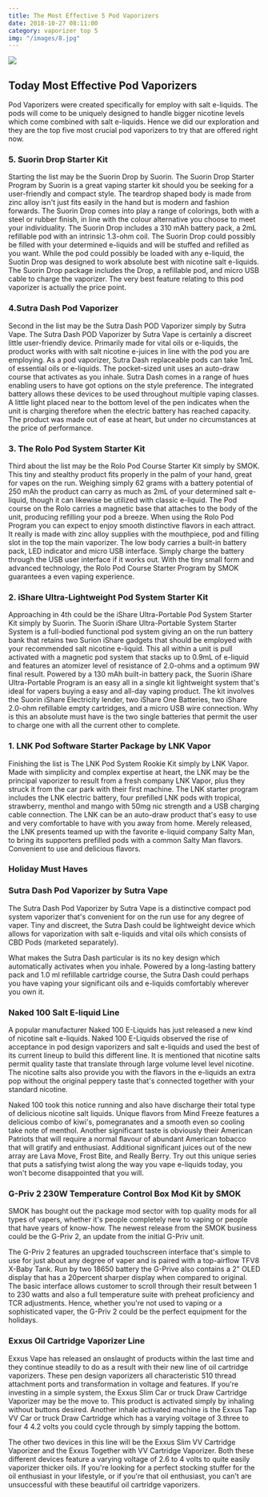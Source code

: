 ```yaml
---
title: The Most Effective 5 Pod Vaporizers
date: 2018-10-27 08:11:00
category: vaporizer top 5
img: "/images/8.jpg"
---
```


![](/images/8.jpg)

## Today Most Effective Pod Vaporizers

Pod Vaporizers were created specifically for employ with salt e-liquids. The pods will come to be uniquely designed to handle bigger nicotine levels which come combined with salt e-liquids. Hence we did our exploration and they are the top five most crucial pod vaporizers to try that are offered right now.

### 5. Suorin Drop Starter Kit
Starting the list may be the Suorin Drop by Suorin. The Suorin Drop Starter Program by Suorin is a great vaping starter kit should you be seeking for a user-friendly and compact style. The teardrop shaped body is made from zinc alloy isn't just fits easily in the hand but is modern and fashion forwards. The Suorin Drop comes into play a range of colorings, both with a steel or rubber finish, in line with the colour alternative you choose to meet your individuality. The Suorin Drop includes a 310 mAh battery pack, a 2mL refillable pod with an intrinsic 1.3-ohm coil. The Suorin Drop could possibly be filled with your determined e-liquids and will be stuffed and refilled as you want. While the pod could possibly be loaded with any e-liquid, the Suotin Drop was designed to work absolute best with nicotine salt e-liquids. The Suorin Drop package includes the Drop, a refillable pod, and micro USB cable to charge the vaporizer. The very best feature relating to this pod vaporizer is actually the price point.

<!-- more -->

### 4.Sutra Dash Pod Vaporizer
Second in the list may be the Sutra Dash POD Vaporizer simply by Sutra Vape. The Sutra Dash POD Vaporizer by Sutra Vape is certainly a discreet little user-friendly device. Primarily made for vital oils or e-liquids, the product works with with salt nicotine e-juices in line with the pod you are employing. As a pod vaporizer, Sutra Dash replaceable pods can take 1mL of essential oils or e-liquids. The pocket-sized unit uses an auto-draw course that activates as you inhale. Sutra Dash comes in a range of hues enabling users to have got options on the style preference. The integrated battery allows these devices to be used throughout multiple vaping classes. A little light placed near to the bottom level of the pen indicates when the unit is charging therefore when the electric battery has reached capacity. The product was made out of ease at heart, but under no circumstances at the price of performance.

### 3. The Rolo Pod System Starter Kit
Third about the list may be the Rolo Pod Course Starter Kit simply by SMOK. This tiny and stealthy product fits properly in the palm of your hand, great for vapes on the run. Weighing simply 62 grams with a battery potential of 250 mAh the product can carry as much as 2mL of your determined salt e-liquid, though it can likewise be utilized with classic e-liquid. The Pod course on the Rolo carries a magnetic base that attaches to the body of the unit, producing refilling your pod a breeze. When using the Rolo Pod Program you can expect to enjoy smooth distinctive flavors in each attract. It really is made with zinc alloy supplies with the mouthpiece, pod and filling slot in the top the main vaporizer. The low body carries a built-in battery pack, LED indicator and micro USB interface. Simply charge the battery through the USB user interface if it works out. With the tiny small form and advanced technology, the Rolo Pod Course Starter Program by SMOK guarantees a even vaping experience.

### 2. iShare Ultra-Lightweight Pod System Starter Kit
Approaching in 4th could be the iShare Ultra-Portable Pod System Starter Kit simply by Suorin. The Suorin iShare Ultra-Portable System Starter System is a full-bodied functional pod system giving an on the run battery bank that retains two Surion iShare gadgets that should be employed with your recommended salt nicotine e-liquid. This all within a unit is pull activated with a magnetic pod system that stacks up to 0.9mL of e-liquid and features an atomizer level of resistance of 2.0-ohms and a optimum 9W final result. Powered by a 130 mAh built-in battery pack, the Suorin iShare Ultra-Portable Program is an easy all in a single kit lightweight system that's ideal for vapers buying a easy and all-day vaping product. The kit involves the Suorin iShare Electricity lender, two iShare One Batteries, two iShare 2.0-ohm refillable empty cartridges, and a micro USB wire connection. Why is this an absolute must have is the two single batteries that permit the user to charge one with all the current other to complete.

### 1. LNK Pod Software Starter Package by LNK Vapor
Finishing the list is The LNK Pod System Rookie Kit simply by LNK Vapor. Made with simplicity and complex expertise at heart, the LNK may be the principal vaporizer to result from a fresh company LNK Vapor, plus they struck it from the car park with their first machine. The LNK starter program includes the LNK electric battery, four prefilled LNK pods with tropical, strawberry, menthol and mango with 50mg nic strength and a USB charging cable connection. The LNK can be an auto-draw product that's easy to use and very comfortable to have with you away from home. Merely released, the LNK presents teamed up with the favorite e-liquid company Salty Man, to bring its supporters prefilled pods with a common Salty Man flavors. Convenient to use and delicious flavors.

### Holiday Must Haves

### Sutra Dash Pod Vaporizer by Sutra Vape
The Sutra Dash Pod Vaporizer by Sutra Vape is a distinctive compact pod system vaporizer that's convenient for on the run use for any degree of vaper. Tiny and discreet, the Sutra Dash could be lightweight device which allows for vaporization with salt e-liquids and vital oils which consists of CBD Pods (marketed separately).

What makes the Sutra Dash particular is its no key design which automatically activates when you inhale. Powered by a long-lasting battery pack and 1.0 ml refillable cartridge course, the Sutra Dash could perhaps you have vaping your significant oils and e-liquids comfortably wherever you own it.

### Naked 100 Salt E-liquid Line
A popular manufacturer Naked 100 E-Liquids has just released a new kind of nicotine salt e-liquids. Naked 100 E-Liquids observed the rise of acceptance in pod design vaporizers and salt e-liquids and used the best of its current lineup to build this different line. It is mentioned that nicotine salts permit quality taste that translate through large volume level level nicotine. The nicotine salts also provide you with the flavors in the e-liquids an extra pop without the original peppery taste that's connected together with your standard nicotine.

Naked 100 took this notice running and also have discharge their total type of delicious nicotine salt liquids. Unique flavors from Mind Freeze features a delicious combo of kiwi's, pomegranates and a smooth even so cooling take note of menthol. Another significant taste is obviously their American Patriots that will require a normal flavour of abundant American tobacco that will gratify and enthusiast. Additional significant juices out of the new array are Lava Move, Frost Bite, and Really Berry. Try out this unique series that puts a satisfying twist along the way you vape e-liquids today, you won't become disappointed that you will.

### G-Priv 2 230W Temperature Control Box Mod Kit by SMOK
SMOK has bought out the package mod sector with top quality mods for all types of vapers, whether it's people completely new to vaping or people that have years of know-how. The newest release from the SMOK business could be the G-Priv 2, an update from the initial G-Priv unit.

The G-Priv 2 features an upgraded touchscreen interface that's simple to use for just about any degree of vaper and is paired with a top-airflow TFV8 X-Baby Tank. Run by two 18650 battery the G-Prive also contains a 2" OLED display that has a 20percent sharper display when compared to original. The basic interface allows customer to scroll through their result between 1 to 230 watts and also a full temperature suite with preheat proficiency and TCR adjustments. Hence, whether you're not used to vaping or a sophisticated vaper, the G-Priv 2 could be the perfect equipment for the holidays.

### Exxus Oil Cartridge Vaporizer Line
Exxus Vape has released an onslaught of products within the last time and they continue steadily to do as a result with their new line of oil cartridge vaporizers. These pen design vaporizers all characteristic 510 thread attachment ports and transformation in voltage and features. If you're investing in a simple system, the Exxus Slim Car or truck Draw Cartridge Vaporizer may be the move to. This product is activated simply by inhaling without buttons desired. Another inhale activated machine is the Exxus Tap VV Car or truck Draw Cartridge which has a varying voltage of 3.three to four 4 4.2 volts you could cycle through by simply tapping the bottom.

The other two devices in this line will be the Exxus Slim VV Cartridge Vaporizer and the Exxus Together with VV Cartridge Vaporizer. Both these different devices feature a varying voltage of 2.6 to 4 volts to quite easily vaporizer thicker oils. If you're looking for a perfect stocking stuffer for the oil enthusiast in your lifestyle, or if you're that oil enthusiast, you can't are unsuccessful with these beautiful oil cartridge vaporizers.
